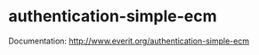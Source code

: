 authentication-simple-ecm
=========================

Documentation: http://www.everit.org/authentication-simple-ecm
